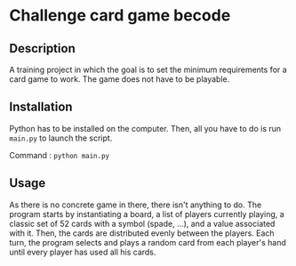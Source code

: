# Challenge card game becode

## Description
A training project in which the goal is to set the minimum requirements for a card game to work. The game does not have to be playable. 

## Installation
Python has to be installed on the computer. Then, all you have to do is run  ```main.py``` to launch the script.

Command : ```python main.py```

## Usage
As there is no concrete game in there, there isn't anything to do. The program starts by instantiating a board, a list of players currently playing, a classic set of 52 cards with a symbol (spade, ...), and a value associated with it. Then, the cards are distributed evenly between the players. Each turn, the program selects and plays a random card from each player's hand until every player has used all his cards.
